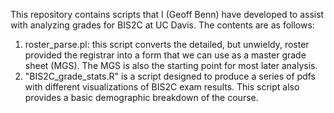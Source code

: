 This repository contains scripts that I (Geoff Benn) have developed to assist with analyzing grades for BIS2C at UC Davis.
The contents are as follows:
1. roster_parse.pl: this script converts the detailed, but unwieldy, roster provided the registrar into a form that we can use
as a master grade sheet (MGS). The MGS is also the starting point for most later analysis.
2. "BIS2C_grade_stats.R" is a script designed to produce a series of pdfs with different visualizations of BIS2C exam results.
This script also provides a basic demographic breakdown of the course.
